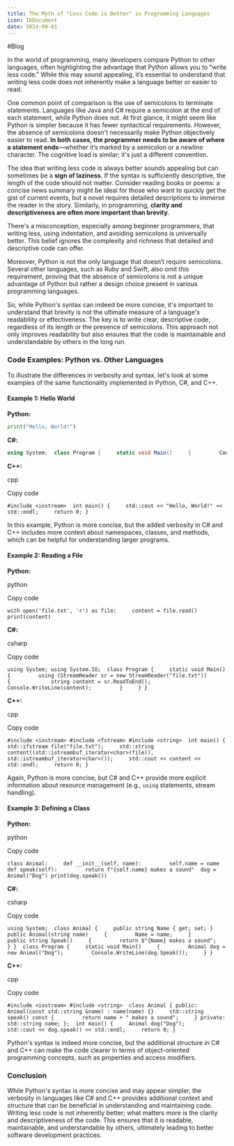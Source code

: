 ```yaml
---
title: The Myth of "Less Code is Better" in Programming Languages
icon: IbDocument
date: 2024-09-01
---
```

#Blog 

In the world of programming, many developers compare Python to other languages, often highlighting the advantage that Python allows you to "write less code." While this may sound appealing, it’s essential to understand that writing less code does not inherently make a language better or easier to read.

One common point of comparison is the use of semicolons to terminate statements. Languages like Java and C# require a semicolon at the end of each statement, while Python does not. At first glance, it might seem like Python is simpler because it has fewer syntactical requirements. However, the absence of semicolons doesn't necessarily make Python objectively easier to read. **In both cases, the programmer needs to be aware of where a statement ends**—whether it’s marked by a semicolon or a newline character. The cognitive load is similar; it's just a different convention.

The idea that writing less code is always better sounds appealing but can sometimes be a **sign of laziness**. If the syntax is sufficiently descriptive, the length of the code should not matter. Consider reading books or poems: a concise news summary might be ideal for those who want to quickly get the gist of current events, but a novel requires detailed descriptions to immerse the reader in the story. Similarly, in programming, **clarity and descriptiveness are often more important than brevity**.

There's a misconception, especially among beginner programmers, that writing less, using indentation, and avoiding semicolons is universally better. This belief ignores the complexity and richness that detailed and descriptive code can offer.

Moreover, Python is not the only language that doesn’t require semicolons. Several other languages, such as Ruby and Swift, also omit this requirement, proving that the absence of semicolons is not a unique advantage of Python but rather a design choice present in various programming languages.

So, while Python's syntax can indeed be more concise, it's important to understand that brevity is not the ultimate measure of a language's readability or effectiveness. The key is to write clear, descriptive code, regardless of its length or the presence of semicolons. This approach not only improves readability but also ensures that the code is maintainable and understandable by others in the long run.

### Code Examples: Python vs. Other Languages

To illustrate the differences in verbosity and syntax, let's look at some examples of the same functionality implemented in Python, C#, and C++.

#### Example 1: Hello World

**Python:**

```python
print("Hello, World!")
```

**C#:**

```csharp
using System;  class Program {     static void Main()     {         Console.WriteLine("Hello, World!");     } }
```



**C++:**

cpp

Copy code

`#include <iostream>  int main() {     std::cout << "Hello, World!" << std::endl;     return 0; }`

In this example, Python is more concise, but the added verbosity in C# and C++ includes more context about namespaces, classes, and methods, which can be helpful for understanding larger programs.

#### Example 2: Reading a File

**Python:**

python

Copy code

`with open('file.txt', 'r') as file:     content = file.read()     print(content)`

**C#:**

csharp

Copy code

`using System; using System.IO;  class Program {     static void Main()     {         using (StreamReader sr = new StreamReader("file.txt"))         {             string content = sr.ReadToEnd();             Console.WriteLine(content);         }     } }`

**C++:**

cpp

Copy code

`#include <iostream> #include <fstream> #include <string>  int main() {     std::ifstream file("file.txt");     std::string content((std::istreambuf_iterator<char>(file)),                          std::istreambuf_iterator<char>());     std::cout << content << std::endl;     return 0; }`

Again, Python is more concise, but C# and C++ provide more explicit information about resource management (e.g., `using` statements, stream handling).

#### Example 3: Defining a Class

**Python:**

python

Copy code

`class Animal:     def __init__(self, name):         self.name = name      def speak(self):         return f"{self.name} makes a sound"  dog = Animal("Dog") print(dog.speak())`

**C#:**

csharp

Copy code

`using System;  class Animal {     public string Name { get; set; }      public Animal(string name)     {         Name = name;     }      public string Speak()     {         return $"{Name} makes a sound";     } }  class Program {     static void Main()     {         Animal dog = new Animal("Dog");         Console.WriteLine(dog.Speak());     } }`

**C++:**

cpp

Copy code

`#include <iostream> #include <string>  class Animal { public:     Animal(const std::string &name) : name(name) {}     std::string speak() const {         return name + " makes a sound";     } private:     std::string name; };  int main() {     Animal dog("Dog");     std::cout << dog.speak() << std::endl;     return 0; }`

Python's syntax is indeed more concise, but the additional structure in C# and C++ can make the code clearer in terms of object-oriented programming concepts, such as properties and access modifiers.

### Conclusion

While Python's syntax is more concise and may appear simpler, the verbosity in languages like C# and C++ provides additional context and structure that can be beneficial in understanding and maintaining code. Writing less code is not inherently better; what matters more is the clarity and descriptiveness of the code. This ensures that it is readable, maintainable, and understandable by others, ultimately leading to better software development practices.